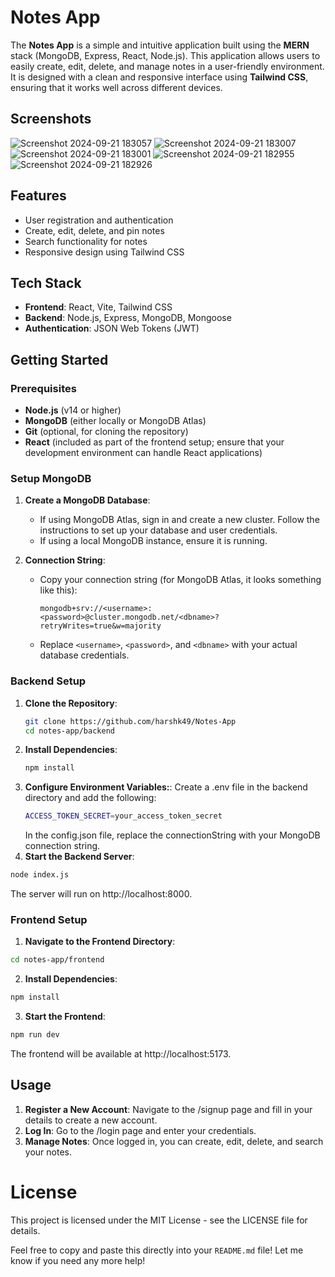 # Notes App

The **Notes App** is a simple and intuitive application built using the **MERN** stack (MongoDB, Express, React, Node.js). This application allows users to easily create, edit, delete, and manage notes in a user-friendly environment. It is designed with a clean and responsive interface using **Tailwind CSS**, ensuring that it works well across different devices.

## Screenshots
![Screenshot 2024-09-21 183057](https://github.com/user-attachments/assets/a64339b5-a845-4ab4-b784-6b8b0123a70b)
![Screenshot 2024-09-21 183007](https://github.com/user-attachments/assets/8a14310e-0105-482e-8f0f-a7402dba08ce)
![Screenshot 2024-09-21 183001](https://github.com/user-attachments/assets/3e0c7374-e94b-4fb3-a25e-2af7f9b1bee3)
![Screenshot 2024-09-21 182955](https://github.com/user-attachments/assets/1cf077fe-1196-44aa-86f7-176b3da4d0d7)
![Screenshot 2024-09-21 182926](https://github.com/user-attachments/assets/42146cbe-b049-48ae-b01a-e45ca673616c)






## Features

- User registration and authentication
- Create, edit, delete, and pin notes
- Search functionality for notes
- Responsive design using Tailwind CSS

## Tech Stack

- **Frontend**: React, Vite, Tailwind CSS
- **Backend**: Node.js, Express, MongoDB, Mongoose
- **Authentication**: JSON Web Tokens (JWT)

## Getting Started

### Prerequisites

- **Node.js** (v14 or higher)
- **MongoDB** (either locally or MongoDB Atlas)
- **Git** (optional, for cloning the repository)
- **React** (included as part of the frontend setup; ensure that your development environment can handle React applications)


### Setup MongoDB

1. **Create a MongoDB Database**:
   - If using MongoDB Atlas, sign in and create a new cluster. Follow the instructions to set up your database and user credentials.
   - If using a local MongoDB instance, ensure it is running.

2. **Connection String**:
   - Copy your connection string (for MongoDB Atlas, it looks something like this):
     ```
     mongodb+srv://<username>:<password>@cluster.mongodb.net/<dbname>?retryWrites=true&w=majority
     ```
   - Replace `<username>`, `<password>`, and `<dbname>` with your actual database credentials.

### Backend Setup

1. **Clone the Repository**:
   ```bash
   git clone https://github.com/harshk49/Notes-App
   cd notes-app/backend
2. **Install Dependencies**:
   ```bash
   npm install
3. **Configure Environment Variables:**:
   Create a .env file in the backend directory and add the following:
   ```bash
   ACCESS_TOKEN_SECRET=your_access_token_secret
   ```
   In the config.json file, replace the connectionString with your MongoDB connection string.
4. **Start the Backend Server**:
```bash
node index.js
```
The server will run on http://localhost:8000.

### Frontend Setup
1. **Navigate to the Frontend Directory**:
```bash
cd notes-app/frontend
```
2. **Install Dependencies**:
```bash
npm install
```
3. **Start the Frontend**:
```bash
npm run dev
```
The frontend will be available at http://localhost:5173.

## Usage
1. **Register a New Account**:
Navigate to the /signup page and fill in your details to create a new account.
2. **Log In**:
Go to the /login page and enter your credentials.
3. **Manage Notes**:
Once logged in, you can create, edit, delete, and search your notes.

# License
This project is licensed under the MIT License - see the LICENSE file for details.


Feel free to copy and paste this directly into your `README.md` file! Let me know if you need any more help!


